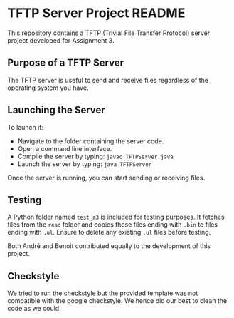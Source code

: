 # TFTP Server Project README

This repository contains a TFTP (Trivial File Transfer Protocol) server project developed for Assignment 3.

## Purpose of a TFTP Server

The TFTP server is useful to send and receive files regardless of the operating system you have.

## Launching the Server

To launch it:
- Navigate to the folder containing the server code.
- Open a command line interface.
- Compile the server by typing: ```javac TFTPServer.java```
- Launch the server by typing: ```java TFTPServer```

Once the server is running, you can start sending or receiving files.

## Testing

A Python folder named `test_a3` is included for testing purposes. It fetches files from the `read` folder and copies those files ending with `.bin` to files ending with `.ul`. Ensure to delete any existing `.ul` files before testing.


Both André and Benoit contributed equally to the development of this project.

## Checkstyle

We tried to run the checkstyle but the provided template was not compatible with the google checkstyle. We hence did our best to clean the code as we could.